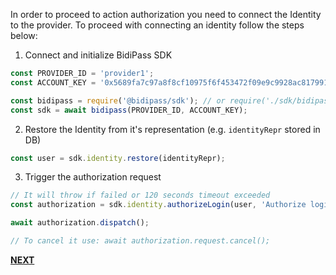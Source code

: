 In order to proceed to action authorization you need to connect the Identity to the provider.
To proceed with connecting an identity follow the steps below:

1. Connect and initialize BidiPass SDK

```javascript
const PROVIDER_ID = 'provider1';
const ACCOUNT_KEY = '0x5689fa7c97a8f8cf10975f6f453472f09e9c9928ac81799128fcb3da68773cf0'; // {Manager Account} credentials

const bidipass = require('@bidipass/sdk'); // or require('./sdk/bidipass-loader.js');
const sdk = await bidipass(PROVIDER_ID, ACCOUNT_KEY);
```

2. Restore the Identity from it's representation (e.g. `identityRepr` stored in DB)

```javascript
const user = sdk.identity.restore(identityRepr);
```

3. Trigger the authorization request

```javascript
// It will throw if failed or 120 seconds timeout exceeded
const authorization = sdk.identity.authorizeLogin(user, 'Authorize login');

await authorization.dispatch();

// To cancel it use: await authorization.request.cancel();
```

**[NEXT](tutorial-authorize-action.html)**
